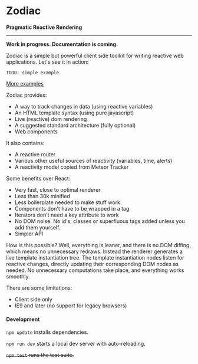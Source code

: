 
# Zodiac

**Pragmatic Reactive Rendering**

---

**Work in progress. Documentation is coming.**

Zodiac is a simple but powerful client side toolkit for writing reactive web applications. Let's see it in action:

    TODO: simple example

[More examples](./tree/master/examples)

 Zodiac provides:

- A way to track changes in data (using reactive variables)
- An HTML template syntax (using pure javascript)
- Live (reactive) dom rendering
- A suggested standard architecture (fully optional)
- Web components

It also contains:

- A reactive router
- Various other useful sources of reactivity (variables, time, alerts)
- A reactivity model copied from Meteor Tracker

Some benefits over React:

- Very fast, close to optimal renderer
- Less than 30k minified
- Less boilerplate needed to make stuff work
- Components don't have to be wrapped in a tag
- Iterators don't need a key attribute to work
- No DOM noise. No id's, classes or superfluous tags added unless you add them yourself.
- Simpler API

How is this possible? Well, everything is leaner, and there is no DOM diffing, which means no unnecessary redraws. Instead the renderer generates a live template instantiation tree. The template instantiation nodes listen for reactive changes, directly updating their corresponding DOM nodes as needed. No unnecessary computations take place, and everything works smoothly.

There are some limitations:

- Client side only
- IE9 and later (no support for legacy browsers)

#### Development

`npm update` installs dependencies.

`npm run dev` starts a local dev server with auto-reloading.

<del>`npm test` runs the test suite.</del>
